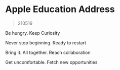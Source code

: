 # Apple Education Address

> 210516

Be hungry. Keep Curiosity

Never stop beginning. Ready to restart

Bring it. All together. Reach collaboration

Get uncomfortable. Fetch new opportunities

